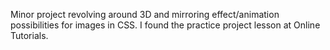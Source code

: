 Minor project revolving around 3D and mirroring effect/animation possibilities for images
              in CSS. I found the practice project lesson at Online Tutorials.
